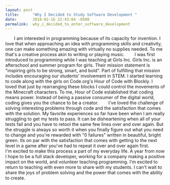 ```yaml
---
layout: post
title:      "Why I Decided to Study Software Development "
date:       2018-02-16 22:43:04 -0500
permalink:  why_i_decided_to_enter_software_development
---
```



&nbsp;&nbsp;&nbsp;&nbsp;&nbsp;&nbsp; I am interested in programming because of its capacity for invention. I love that when approaching an idea with programming skills and creativity, one can make something amazing with virtually no supplies needed. To me that's a creative process akin to writing or playing music. 
&nbsp;&nbsp;&nbsp;&nbsp;&nbsp;&nbsp; I was first introduced to programming while I was teaching at Girls Inc. Girls Inc. is an afterschool and summer program for girls. Their mission statement is "inspiring girls to be strong, smart, and bold". Part of fulfilling that mission includes encouraging our students' involvement in STEM. I started learning to code along with the girls on Code.org's Hour of Code with Blockly. I loved that just by rearranging these blocks I could control the movements of the Minecraft characters. To me, Hour of Code established that coding means power. Instead of being a passive consumer of the digital world, coding gives you the chance to be a creator. 
&nbsp;&nbsp;&nbsp;&nbsp;&nbsp;&nbsp; I've loved the challenge of solving interesting problems through code and the satisfaction that comes with the solution. My favorite experiences so far have been when I am really struggling to get my tests to pass. It can be disheartening when all of your tests fail and you have to retool the same few lines over and over again. But the struggle is always so worth it when you finally figure out what you need to change and you're rewarded with "0 failures" written in beautiful, bright green. Its on par with the satisfaction that comes with getting to the next level in a game after you've had to repeat it over and over again first.
&nbsp;&nbsp;&nbsp;&nbsp;&nbsp;&nbsp; I'm excited to make this process a part of my everyday life. A year from now I hope to be a full stack developer, working for a company making a positive impact on the world, and volunteer teaching programming. I'm excited to return to teaching with even more to share with my students. I can't wait to share the joys of problem solving and the power that comes with the ability to create.


